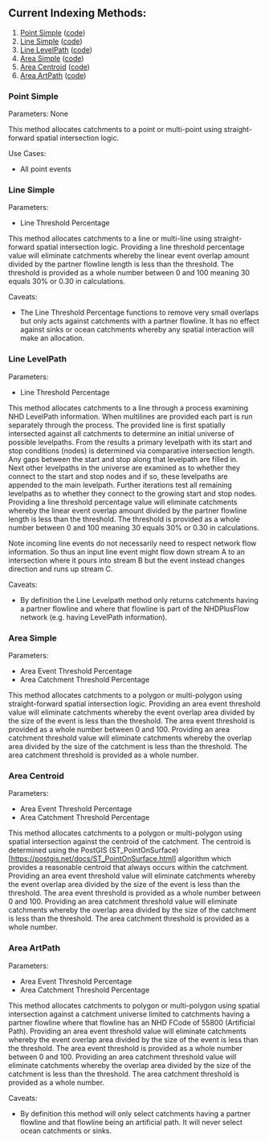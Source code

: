 ## Current Indexing Methods:

1. [Point Simple](#point-simple) ([code](../src/database/cipsrv_nhdplus_m/functions/index_point_simple.sql))
2. [Line Simple](#line-sSimple) ([code](../src/database/cipsrv_nhdplus_m/functions/index_line_simple.sql))
3. [Line LevelPath](#line-levelpath) ([code](../src/database/cipsrv_nhdplus_m/functions/index_line_levelpath.sql))
4. [Area Simple](#area-simple) ([code](../src/database/cipsrv_nhdplus_m/functions/index_area_simple.sql))
5. [Area Centroid](#area-centroid) ([code](../src/database/cipsrv_nhdplus_m/functions/index_area_centroid.sql))
6. [Area ArtPath](#area-artpath) ([code](../src/database/cipsrv_nhdplus_m/functions/index_area_artpath.sql))

### Point Simple

Parameters: None

This method allocates catchments to a point or multi-point using straight-forward spatial intersection logic.

Use Cases:
- All point events

### Line Simple

Parameters:
- Line Threshold Percentage

This method allocates catchments to a line or multi-line using straight-forward spatial intersection logic.  Providing a line threshold percentage value 
will eliminate catchments whereby the linear event overlap amount divided by the partner flowline length is less than the threshold.  The threshold is provided as a whole
number between 0 and 100 meaning 30 equals 30% or 0.30 in calculations.

Caveats:
- The Line Threshold Percentage functions to remove very small overlaps but only acts against catchments with a partner flowline.  It has no effect against sinks or ocean catchments whereby any spatial interaction will make an allocation.

### Line LevelPath

Parameters:
- Line Threshold Percentage

This method allocates catchments to a line through a process examining NHD LevelPath information.  When multilines are provided each part is run separately through the process.
The provided line is first spatially intersected against all catchments to determine an initial universe of possible levelpaths.  From the results a primary levelpath 
with its start and stop conditions (nodes) is determined via comparative intersection length.  Any gaps between the start and stop along that levelpath are filled in.  
Next other levelpaths in the universe are examined as to whether they connect to the start and stop nodes and if so, these levelpaths are appended to the main levelpath.  Further 
iterations test all remaining levelpaths as to whether they connect to the growing start and stop nodes.  Providing a line threshold percentage value 
will eliminate catchments whereby the linear event overlap amount divided by the partner flowline length is less than the threshold.  The threshold is provided as a whole
number between 0 and 100 meaning 30 equals 30% or 0.30 in calculations.

Note incoming line events do not necessarily need to respect network flow information.  So thus an input line event might flow down stream A to an intersection where it pours into stream B but the event instead changes direction and runs up stream C. 

Caveats:
- By definition the Line Levelpath method only returns catchments having a partner flowline and where that flowline is part of the NHDPlusFlow network (e.g. having LevelPath information).

### Area Simple

Parameters:
- Area Event Threshold Percentage
- Area Catchment Threshold Percentage

This method allocates catchments to a polygon or multi-polygon using straight-forward spatial intersection logic.  Providing an area event threshold value will eliminate 
catchments whereby the event overlap area divided by the size of the event is less than the threshold.  The area event threshold is provided as a whole
number between 0 and 100.  Providing an area catchment threshold value will eliminate catchments whereby the overlap area divided by the size of the catchment is less than the 
threshold.  The area catchment threshold is provided as a whole number.

### Area Centroid

Parameters:
- Area Event Threshold Percentage
- Area Catchment Threshold Percentage

This method allocates catchments to a polygon or multi-polygon using spatial intersection against the centroid of the catchment.  The centroid is determined using the 
PostGIS (ST_PointOnSurface)[https://postgis.net/docs/ST_PointOnSurface.html] algorithm which provides a reasonable centroid that always occurs within the catchment.  Providing an area event threshold value will eliminate 
catchments whereby the event overlap area divided by the size of the event is less than the threshold.  The area event threshold is provided as a whole
number between 0 and 100.  Providing an area catchment threshold value will eliminate catchments whereby the overlap area divided by the size of the catchment is less than the 
threshold.  The area catchment threshold is provided as a whole number.

### Area ArtPath

Parameters:
- Area Event Threshold Percentage
- Area Catchment Threshold Percentage

This method allocates catchments to polygon or multi-polygon using spatial intersection against a catchment universe limited to catchments having a partner flowline where that
flowline has an NHD FCode of 55800 (Artificial Path).   Providing an area event threshold value will eliminate 
catchments whereby the event overlap area divided by the size of the event is less than the threshold.  The area event threshold is provided as a whole
number between 0 and 100.  Providing an area catchment threshold value will eliminate catchments whereby the overlap area divided by the size of the catchment is less than the 
threshold.  The area catchment threshold is provided as a whole number.

Caveats:
- By definition this method will only select catchments having a partner flowline and that flowline being an artificial path.  It will never select ocean catchments or sinks.
